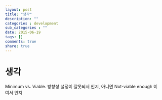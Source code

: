 ```yaml
---
layout: post
title: "생각"
description: ""
categories : development
sub_categories : ""
date: 2015-06-19
tags: []
comments: true
share: true
---
```


# 생각

Minimum vs. Viable. 방향성 설정이 잘못되서 인지, 아니면 Not-viable enough 이여서 인지

